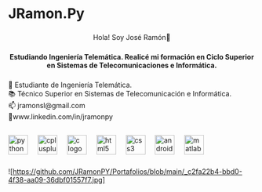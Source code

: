 <h1 align="left">JRamon.Py</h1>

###

<p align="center">Hola! Soy José Ramón🤝</p>

###

<h4 align="center">Estudiando Ingeniería Telemática. Realicé mi formación en Ciclo Superior en Sistemas de Telecomunicaciones e Informática.</h4>

###

<p align="left">🌱 Estudiante de Ingeniería Telemática.<br>📚 Técnico Superior en Sistemas de Telecomunicación e Informática.<br>📫 jramonsl@gmail.com<br>📄www.linkedin.com/in/jramonpy</p>

###

<h2 align="left"></h2>

###

<div align="left">
  <img src="https://cdn.jsdelivr.net/gh/devicons/devicon/icons/python/python-original.svg" height="40" alt="python logo"  />
  <img width="12" />
  <img src="https://cdn.jsdelivr.net/gh/devicons/devicon/icons/cplusplus/cplusplus-original.svg" height="40" alt="cplusplus logo"  />
  <img width="12" />
  <img src="https://cdn.jsdelivr.net/gh/devicons/devicon/icons/c/c-original.svg" height="40" alt="c logo"  />
  <img width="12" />
  <img src="https://cdn.jsdelivr.net/gh/devicons/devicon/icons/html5/html5-original.svg" height="40" alt="html5 logo"  />
  <img width="12" />
  <img src="https://cdn.jsdelivr.net/gh/devicons/devicon/icons/css3/css3-original.svg" height="40" alt="css3 logo"  />
  <img width="12" />
  <img src="https://cdn.jsdelivr.net/gh/devicons/devicon/icons/android/android-original.svg" height="40" alt="android logo"  />
  <img width="12" />
  <img src="https://cdn.jsdelivr.net/gh/devicons/devicon/icons/matlab/matlab-original.svg" height="40" alt="matlab logo"  />
</div>

###
![https://github.com/JRamonPY/Portafolios/blob/main/_c2fa22b4-bbd0-4f38-aa09-36dbf01557f7.jpg]
